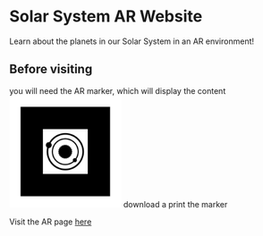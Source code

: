 # Solar System AR Website 

Learn about the planets in our Solar System in an AR environment! 

## Before visiting
you will need the AR marker, which will display the content
<img src="website/assets/markers/pattern-marker.png" alt="drawing" width="200"/> 
download a print the marker 

Visit the AR page [here](website/ar-index.html)
